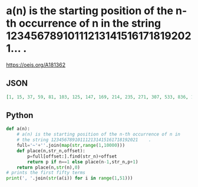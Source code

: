 # a\(n\) is the starting position of the n\-th occurrence of n in the string 123456789101112131415161718192021\.\.\. \.
https://oeis.org/A181362
## JSON
```JSON
[1, 15, 37, 59, 81, 103, 125, 147, 169, 214, 235, 271, 307, 533, 836, 1139, 1442, 1745, 2048, 2651, 541, 708, 978, 1308, 1608, 1908, 2208, 2508, 2808, 4115, 2684, 3020, 3424, 3428, 4232, 4331, 4375, 4419, 4463, 6652, 3229, 4595, 4639, 4679, 4719, 4767]
```
## Python
```Python
def a(n):
    # a(n) is the starting position of the n-th occurrence of n in
    # the string 123456789101112131415161718192021    .
    full='~'+''.join(map(str,range(1,10000)))
    def place(n,str_n,offset):
        p=full[offset:].find(str_n)+offset
        return p if n==1 else place(n-1,str_n,p+1)
    return place(n,str(n),0)
# prints the first fifty terms
print(', '.join(str(a(i)) for i in range(1,51)))
```
